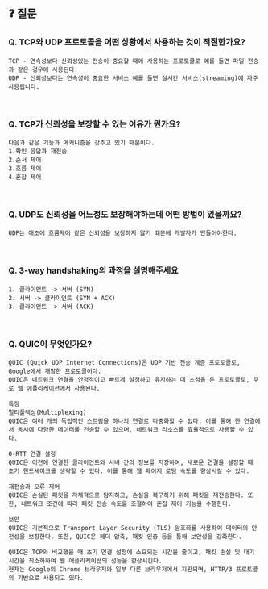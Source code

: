 ## ❓ 질문
### ******Q. TCP와 UDP 프로토콜을 어떤 상황에서 사용하는 것이 적절한가요?******
```
TCP - 연속성보다 신뢰성있는 전송이 중요할 때에 사용하는 프로토콜로 예를 들면 파일 전송과 같은 경우에 사용된다.
UDP - 신뢰성보다는 연속성이 중요한 서비스 예를 들면 실시간 서비스(streaming)에 자주 사용됩니다.
```

<br>

### ******Q. TCP가 신뢰성을 보장할 수 있는 이유가 뭔가요?******
```
다음과 같은 기능과 메커니즘을 갖추고 있기 때문이다.
1.확인 응답과 재전송
2.순서 제어
3.흐름 제어
4.혼잡 제어
```

<br>

### ******Q. UDP도 신뢰성을 어느정도 보장해야하는데 어떤 방법이 있을까요?******
```
UDP는 애초에 흐름제어 같은 신뢰성을 보장하지 않기 떄문에 개발자가 만들어야한다.
```

<br>

### ******Q. 3-way handshaking의 과정을 설명해주세요******
```
1. 클라이언트 -> 서버 (SYN)
2. 서버 -> 클라이언트 (SYN + ACK)
3. 클라이언트 -> 서버 (ACK)
```

<br>

### ******Q. QUIC이 무엇인가요?******
```
QUIC (Quick UDP Internet Connections)은 UDP 기반 전송 계층 프로토콜로, Google에서 개발한 프로토콜이다.
QUIC은 네트워크 연결을 안정적이고 빠르게 설정하고 유지하는 데 초점을 둔 프로토콜로, 주로 웹 애플리케이션에서 사용된다.

특징
멀티플렉싱(Multiplexing)
QUIC은 여러 개의 독립적인 스트림을 하나의 연결로 다중화할 수 있다. 이를 통해 한 연결에서 동시에 다양한 데이터를 전송할 수 있으며, 네트워크 리소스를 효율적으로 사용할 수 있다.

0-RTT 연결 설정
QUIC은 이전에 연결한 클라이언트와 서버 간의 정보를 저장하여, 새로운 연결을 설정할 때 초기 핸드셰이크를 생략할 수 있다. 이를 통해 웹 페이지 로딩 속도를 향상시킬 수 있다.

재전송과 오류 제어
QUIC은 손실된 패킷을 자체적으로 탐지하고, 손실을 복구하기 위해 패킷을 재전송한다. 또한, 네트워크 조건에 따라 패킷 전송 속도를 조절하여 혼잡 제어 기능을 수행한다.

보안
QUIC은 기본적으로 Transport Layer Security (TLS) 암호화를 사용하여 데이터의 안전성을 보장한다. 또한, QUIC은 헤더 압축, 패킷 인증 등을 통해 보안성을 강화한다.

QUIC은 TCP와 비교했을 때 초기 연결 설정에 소요되는 시간을 줄이고, 패킷 손실 및 대기 시간을 최소화하여 웹 애플리케이션의 성능을 향상시킨다. 
현재는 Google의 Chrome 브라우저와 일부 다른 브라우저에서 지원되며, HTTP/3 프로토콜의 기반으로 사용되고 있다.
```

<br>
